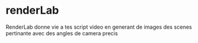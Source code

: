 # renderLab
RenderLab donne vie a tes script video en generant de images des scenes pertinante avec des angles de camera precis
